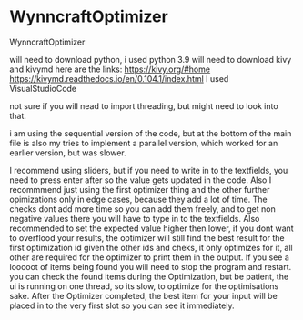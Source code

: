 # WynncraftOptimizer
WynncraftOptimizer

will need to download python, i used python 3.9
will need to download kivy and kivymd here are the links:
https://kivy.org/#home
https://kivymd.readthedocs.io/en/0.104.1/index.html
I used VisualStudioCode

not sure if you will nead to import threading, but might need to look into that.

i am using the sequential version of the code, but at the bottom of the main file is also my tries to implement a parallel version,
which worked for an earlier version, but was slower.

I recommend using sliders, but if you need to write in to the textfields, you need to press enter after so the value gets updated in the code.
Also I recommmend just using the first optimizer thing and the other further opimizations only in edge cases, because they add a lot of time.
The checks dont add more time so you can add them freely, and to get non negative values there you will have to type in to the textfields.
Also recommended to set the expected value higher then lower, if you dont want to overflood your results,
the optimizer will still find the best result for the first optimization id given the other ids and cheks, it only optimizes for it, all other are required
for the optimizer to print them in the output.
If you see a looooot of items being found you will need to stop the program and restart.
you can check the found items during the Optimization, but be patient, the ui is running on one thread, so its slow, to optimize for the optimisations sake.
After the Optimizer completed, the best item for your input will be placed in to the very first slot so you can see it immediately.
